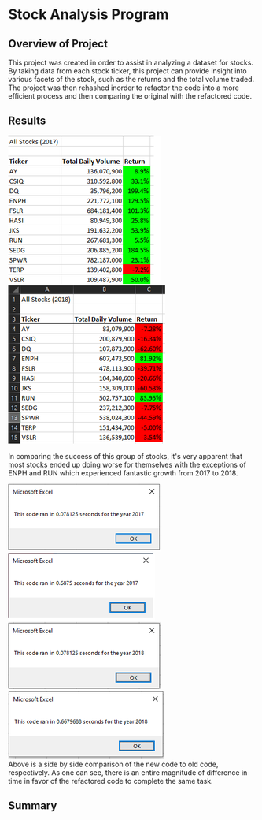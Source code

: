 # Stock Analysis Program
## Overview of Project
This project was created in order to assist in analyzing a dataset for stocks. By taking data from each stock ticker, this project can provide insight into various facets of the stock, such as the returns and the total volume traded. The project was then rehashed inorder to refactor the code into a more efficient process and then comparing the original with the refactored code.

## Results
![2017 stocks results](https://github.com/pmercado625/stock-analysis/blob/main/stock_performance_2017.png?raw=true)
![2018 stocks results](https://github.com/pmercado625/stock-analysis/blob/main/stock_performance_2018.png?raw=true)  


In comparing the success of this group of stocks, it's very apparent that most stocks ended up doing worse for themselves with the exceptions of ENPH and RUN which experienced fantastic growth from 2017 to 2018.   

![2017 Speed Test](https://github.com/pmercado625/stock-analysis/blob/main/VBA_Challenge_2017.png?raw=true)
![2018 Speed Test](https://github.com/pmercado625/stock-analysis/blob/main/old_code_2017.png?raw=true)  
![2017 Speed Test](https://github.com/pmercado625/stock-analysis/blob/main/VBA_Challenge_2018.png?raw=true)
![2018 Speed Test](https://github.com/pmercado625/stock-analysis/blob/main/old_code_2018.png?raw=true)  
Above is a side by side comparison of the new code to old code, respectively. As one can see, there is an entire magnitude of difference in time in favor of the refactored code to complete the same task.



## Summary
